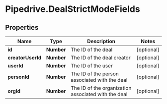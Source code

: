 # Pipedrive.DealStrictModeFields

## Properties

Name | Type | Description | Notes
------------ | ------------- | ------------- | -------------
**id** | **Number** | The ID of the deal | [optional] 
**creatorUserId** | **Number** | The ID of the deal creator | [optional] 
**userId** | **Number** | The ID of the user | [optional] 
**personId** | **Number** | The ID of the person associated with the deal | [optional] 
**orgId** | **Number** | The ID of the organization associated with the deal | [optional] 


